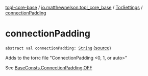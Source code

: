 [topl-core-base](../../index.md) / [io.matthewnelson.topl_core_base](../index.md) / [TorSettings](index.md) / [connectionPadding](./connection-padding.md)

# connectionPadding

`abstract val connectionPadding: `[`String`](https://kotlinlang.org/api/latest/jvm/stdlib/kotlin/-string/index.html) [(source)](https://github.com/05nelsonm/TorOnionProxyLibrary-Android/blob/master/topl-core-base/src/main/java/io/matthewnelson/topl_core_base/TorSettings.kt#L150)

Adds to the torrc file "ConnectionPadding &lt;0, 1, or auto&gt;"

See [BaseConsts.ConnectionPadding.OFF](../-base-consts/-connection-padding/-o-f-f.md)


